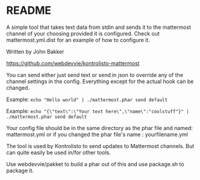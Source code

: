README
======

A simple tool that takes text data from stdin and sends it to the mattermost channel of your choosing provided it is configured. Check out mattermost.yml.dist for an example of how to configure it.

Written by John Bakker

https://github.com/webdevvie/kontrolisto-mattermost

You can send either just send text or send in json to override any of the channel settings in the config.
Everything except for the actual hook can be changed.

Example:
`echo "Hello world" | ./mattermost.phar send default`

Example:
`echo "{\"text\":\"Your text here\",\"name\":"coolstuff"}" | ./mattermost.phar send default`

Your config file should be in the same directory as the phar file and named:
mattermost.yml
or if you changed the phar file's name :
yourfilename.yml

The tool is used by Kontrolisto to send updates to Mattermost channels.
But can quite easily be used in/for other tools.

Use webdevvie/pakket to build a phar out of this and use package.sh to package it.